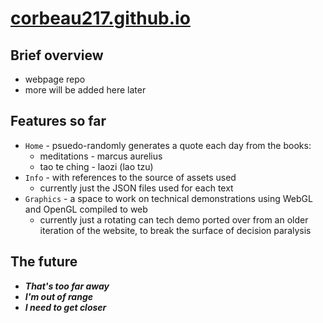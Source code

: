 # [corbeau217.github.io](https://corbeau.site/)

## Brief overview

* webpage repo
* more will be added here later

## Features so far

* `Home` - psuedo-randomly generates a quote each day from the books:
    * meditations - marcus aurelius
    * tao te ching - laozi (lao tzu)
* `Info` - with references to the source of assets used
    * currently just the JSON files used for each text
* `Graphics` - a space to work on technical demonstrations using WebGL and OpenGL compiled to web
    * currently just a rotating can tech demo ported over from an older iteration of the website, to break the surface of decision paralysis

## The future

* ***That's too far away*** 
* ***I'm out of range*** 
* ***I need to get closer*** 
